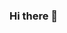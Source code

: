 ### Hi there 👋

<!--
**didzis1/didzis1** is a ✨ _special_ ✨ repository because its `README.md` (this file) appears on your GitHub profile.

<img height="180em" src="https://github-readme-stats.vercel.app/api?username=didzis1&show_icons=true&hide_border=true&&count_private=true&include_all_commits=true" />

Here are some ideas to get you started:

- 🔭 I’m currently working on ...
- 🌱 I’m currently learning ...
- 👯 I’m looking to collaborate on ...
- 🤔 I’m looking for help with ...
- 💬 Ask me about ...
- 📫 How to reach me: ...
- 😄 Pronouns: ...
- ⚡ Fun fact: ...
-->
